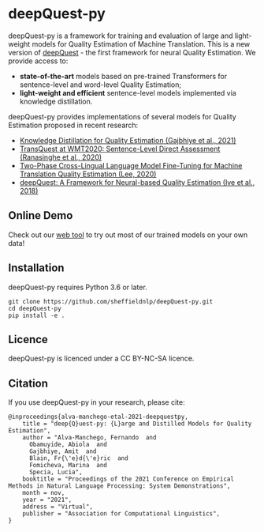# deepQuest-py
deepQuest-py is a framework for training and evaluation of large and light-weight models for Quality Estimation of Machine Translation. 
This is a new version of [deepQuest](https://github.com/sheffieldnlp/deepQuest) - the first framework for neural Quality Estimation. 
We provide access to:

- **state-of-the-art** models based on pre-trained Transformers for sentence-level and word-level Quality Estimation;
- **light-weight and efficient** sentence-level models implemented via knowledge distillation.

deepQuest-py provides implementations of several models for Quality Estimation proposed in recent research:

- [Knowledge Distillation for Quality Estimation (Gajbhiye et al., 2021)](https://github.com/sheffieldnlp/deepQuest-py/tree/main/examples/knowledge_distillation/README.md)
- [TransQuest at WMT2020: Sentence-Level Direct Assessment (Ranasinghe et al., 2020)](https://github.com/sheffieldnlp/deepQuest-py/tree/main/examples/monotransquest/README.md)
- [Two-Phase Cross-Lingual Language Model Fine-Tuning for Machine Translation Quality Estimation (Lee, 2020)](https://github.com/sheffieldnlp/deepQuest-py/tree/main/examples/beringlab/README.md)
- [deepQuest: A Framework for Neural-based Quality Estimation (Ive et al., 2018)](https://github.com/sheffieldnlp/deepQuest-py/tree/main/examples/birnn/README.md)

## Online Demo
Check out our [web tool](https://dq.fredblain.org/) to try out most of our trained models on your own data!

## Installation
deepQuest-py requires Python 3.6 or later. 

```
git clone https://github.com/sheffieldnlp/deepQuest-py.git
cd deepQuest-py
pip install -e .
```

## Licence
deepQuest-py is licenced under a CC BY-NC-SA licence.

## Citation
If you use deepQuest-py in your research, please cite:

```
@inproceedings{alva-manchego-etal-2021-deepquestpy,
    title = "deep{Q}uest-py: {L}arge and Distilled Models for Quality Estimation",
    author = "Alva-Manchego, Fernando  and
      Obamuyide, Abiola  and
      Gajbhiye, Amit  and
      Blain, Fr{\'e}d{\'e}ric  and
      Fomicheva, Marina  and
      Specia, Lucia",
    booktitle = "Proceedings of the 2021 Conference on Empirical Methods in Natural Language Processing: System Demonstrations",
    month = nov,
    year = "2021",
    address = "Virtual",
    publisher = "Association for Computational Linguistics",
}
```
